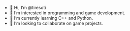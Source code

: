 - 👋 Hi, I’m @tiresoti
- 👀 I’m interested in programming and game development.
- 🌱 I’m currently learning C++ and Python.
- 💞️ I’m looking to collaborate on game projects.

<!---
tiresoti/tiresoti is a ✨ special ✨ repository because its `README.md` (this file) appears on your GitHub profile.
You can click the Preview link to take a look at your changes.
--->
